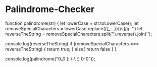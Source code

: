 # Palindrome-Checker

function palindrome(str) {
  let lowerCase = str.toLowerCase();
  let removeSpecialCharacters = lowerCase.replace(/[_\-.,/)(\s]/g, '')
let reverseTheString = removeSpecialCharacters.split('').reverse().join('');

console.log(reverseTheString)
 if (removeSpecialCharacters === reverseTheString) {
  return true;
 }
 else{
   return false
 }
} 

console.log(palindrome("0_0 (: /-\ :) 0-0"));
